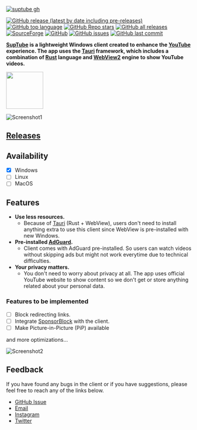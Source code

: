 [![suptube gh](https://user-images.githubusercontent.com/79461263/224791355-15c93044-85e0-43c9-ab42-b5dee38eb537.png)](https://github.com/sandunwira/SupTube)


[![GitHub release (latest by date including pre-releases)](https://img.shields.io/github/v/release/sandunwira/SupTube?include_prereleases&style=for-the-badge)](https://github.com/sandunwira/SupTube/releases/latest)
[![GitHub top language](https://img.shields.io/github/languages/top/sandunwira/SupTube?style=for-the-badge)](https://github.com/sandunwira/SupTube)
[![GitHub Repo stars](https://img.shields.io/github/stars/sandunwira/SupTube?style=for-the-badge)](https://github.com/sandunwira/SupTube/stargazers)
[![GitHub all releases](https://img.shields.io/github/downloads/sandunwira/SupTube/total?style=for-the-badge)](https://github.com/sandunwira/SupTube/releases)
[![SourceForge](https://img.shields.io/sourceforge/dt/suptube.svg?style=for-the-badge)](https://sourceforge.net/projects/suptube/files/latest/download)
[![GitHub](https://img.shields.io/github/license/sandunwira/SupTube?style=for-the-badge)](https://github.com/sandunwira/SupTube/blob/main/LICENSE)
[![GitHub issues](https://img.shields.io/github/issues-raw/sandunwira/SupTube?style=for-the-badge)](https://github.com/sandunwira/SupTube/issues)
[![GitHub last commit](https://img.shields.io/github/last-commit/sandunwira/SupTube?style=for-the-badge)](https://github.com/sandunwira/SupTube/commit/main)

**[SupTube](https://suptube.repl.co) is a lightweight Windows client created to enhance the [YouTube](https://www.youtube.com) experience. The app uses the [Tauri](https://tauri.app) framework, which includes a combination of [Rust](https://rust-lang.org) language and [WebView2](https://learn.microsoft.com/en-us/microsoft-edge/webview2) engine to show YouTube videos.**


<a href="https://sourceforge.net/p/suptube" target="_blank">
  <img src="https://sourceforge.net/cdn/syndication/badge_img/3612009/oss-users-love-us-white" width="100px">
</a>


![Screenshot1](https://user-images.githubusercontent.com/79461263/224725038-90fb9859-4f00-440c-bbb9-ea7e49db7d24.png)


## [Releases](https://github.com/sandunwira/SupTube/releases)

## Availability
- [x] Windows
- [ ] Linux
- [ ] MacOS

## Features
- **Use less resources.**
  - Because of [Tauri](https://tauri.app) (Rust + WebView), users don't need to install anything extra to use this client since WebView is pre-installed with new Windows.
- **Pre-installed [AdGuard](https://adguard.app).**
  - Client comes with AdGuard pre-installed. So users can watch videos without skipping ads but might not work everytime due to technical difficulties.
- **Your privacy matters.**
  - You don't need to worry about privacy at all. The app uses official YouTube website to show content so we don't get or store anything related about your personal data.

### Features to be implemented
- [ ] Block redirecting links.
- [ ] Integrate [SponsorBlock](https://sponsor.ajay.app) with the client.
- [ ] Make Picture-in-Picture (PiP) available

and more optimizations...


![Screenshot2](https://user-images.githubusercontent.com/79461263/224725126-12af6f0b-8f25-4178-a772-4567419a6445.png)


## Feedback
If you have found any bugs in the client or if you have suggestions, please feel free to reach any of the links below.
- [GitHub Issue](https://github.com/sandunwira/SupTube/issues)
- [Email](mailto:teamsuptube@gmail.com)
- [Instagram](https://instagram.com/suptubeapp)
- [Twitter](https://twitter.com/sandunwira)
